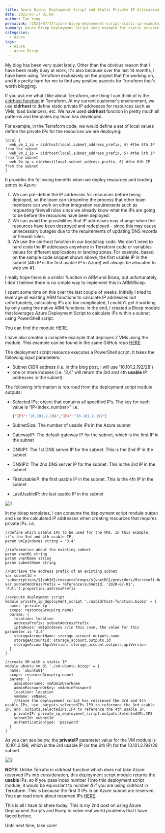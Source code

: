 ```yaml
---
title: Azure Bicep, Deployment Script and Static Private IP Allocation
date: 2021-07-17 01:00
author: Tao Yang
permalink: /2021/07/17/azure-bicep-deployment-script-static-ip-example/
summary: Azure Bicep Deployment Script code example for static private IP allocations
categories:
  - Azure
tags:
  - Azure
  - Azure Bicep
---
```


My blog has been very quiet lately. Other than the obvious reason that I have been really busy at work, It's also because over the last 14 months, I have been using Terraform exclusively on the project that I'm working on, and it's pretty hard for me to find any positive aspects for Terraform that's worth blogging.

If you ask me what I like about Terraform, one thing I can think of is the [cidrhost function](https://www.terraform.io/docs/language/functions/cidrhost.html) in Terraform. At my current customer's environment, we use **cidrhost** to define static private IP addresses for resources such as VMs, load balancers, etc. We have used **cidrhost** function in pretty much all patterns and templates my team has developed.

For example, in the Terraform code, we would define a set of local values define the private IPs for the resources we are deploying:

```hcl
local {
  web_vm_1_ip = cidrhost(local.subnet_address_prefix, 4) #the 4th IP from the subnet
  web_vm_2_ip = cidrhost(local.subnet_address_prefix, 5) #the 5th IP from the subnet
  web_lb_ip = cidrhost(local.subnet_address_prefix, 6) #the 6th IP from the subnet
}
```

It provides the following benefits when we deploy resources and landing zones to Azure:

1. We can pre-define the IP addresses for resources before being deployed, so the team can streamline the process that other team members can work on other integration requirements such as requesting firewall rules since we already know what the IPs are going to be before the resources have been deployed.
2. We can avoid the possibilities that IP addresses may change when the resources have been destroyed and redeployed - since this may cause unnecessary outages due to the requirements of updating DNS records or firewall rules.
3. We use the cidrhost function in our bootstrap code. We don't need to hard code the IP addresses anywhere in Terraform code or variables values for different applications or landing zones. For example, based on the sample code snippet shown above, the first usable IP in the subnet (4th IP is the first usable IP in Azure) will always be allocated to web vm #1.

I really hope there is a similar function in ARM and Bicep, but unfortunately, I don't believe there is no simple way to implement this in ARM/Bicep.

I spent some time on this over the last couple of weeks. Initially I tried to leverage all existing ARM functions to calculate IP addresses but unfortunately, calculating IPs are too complicated, I couldn't get it working by only using the native ARM functions. In the end, I created a Bicep module that leverages Azure Deployment Script to calculate IPs within a subnet using PowerShell script.

You can find the module [HERE](https://github.com/tyconsulting/BlogPosts/blob/master/Azure-Bicep/static.ip.allocation/azcidrhost-function.bicep).

I have also created a complete example that deployes 2 VMs using the module. This example can be found in the same GitHub repo [HERE](https://github.com/tyconsulting/BlogPosts/tree/master/Azure-Bicep/static.ip.allocation).

The deployment script resource executes a PowerShell script. It takes the following input parameters:

* Subnet CIDR address (i.e. in this blog post, i will use '10.101.2.192/28')
* one or more indexes (i.e. '3,4' will return the 3rd and 4th **usable** IP addresses in the subnet)
 
 The following information is returned from the deployment script module outputs:

* Selected IPs: object that contains all specified IPs. The key for each value is "IP<index_number>" i.e.
  
  ```json
  {"IP3":"10.101.2.198","IP4":"10.101.2.199"}
  ```

* SubnetSize: The number of usable IPs in the Azure subnet
* GatewayIP: The default gateway IP for the subnet, which is the first IP in the subnet
* DNSIP1: The 1st DNS server IP for the subnet. This is the 2nd IP in the subnet
* DNSIP2: The 2nd DNS server IP for the subnet. This is the 3rd IP in the subnet
* FirstUsableIP: the first usable IP in the subnet. This is the 4th IP in the subnet
* LastUsableIP: the last usable IP in the subnet

![1](../../../../assets/images/2021/07/image1.png)

In my bicep templates, I can consume the deployment script module output and use the calculated IP addresses when creating resources that requires private IPs. i.e.

```bicep
//define which usable IPs to be used for the VMs. In this example, it's the 3rd and 4th usable IP.
param vmIpIndexes string = '3,4' 

//information about the existing subnet
param vnetRG string
param vnetName string
param subnetName string

//Retrieve the address prefix of an existing subnet
var subnetId = 'subscriptions/${subId}/resourceGroups/${vnetRG}/providers/Microsoft.Network/virtualNetworks/${vnetName}/subnets/${subnetName}'
var subnetAddressPrefix = reference(subnetId, '2020-07-01', 'Full').properties.addressPrefix

//execute deployment script
module private_ip_deployment_script './azcidrhost-function.bicep' = {
  name: 'private_ip'
  scope: resourceGroup(rg.name)
  params: {
    location: location
    addressPrefix: subnetAddressPrefix
    ipIndexes: vmIpIndexes //in this case, the value for this parameter is '3,4'
    storageAccountName: storage_account.outputs.name
    storageAccountId: storage_account.outputs.id
    storageAccountApiVersion: storage_account.outputs.apiVersion
  }
}

//create VM with a static IP
module ubuntu_vm_01 './vm-ubuntu.bicep' = {
  name: 'ubuntu01'
  scope: resourceGroup(rg.name)
  params: {
    adminUsername: vmAdminUserName
    adminPasswordOrKey: vmAdminPassword
    location: location
    vmName: vmName1
    //Since the deployement script has retrieved the 3rd and 4th usable IPs, use .outputs.selectedIPs.IP3 to reference the 3rd usable IP, and .outputs.selectedIPs.IP4 to reference the 4th usable IP.
    privateIP: private_ip_deployment_script.outputs.SelectedIPs.IP3
    subnetId: subnetId
    authenticationType: 'password'
  }
}
```
As you can see below, the **privateIP** parameter value for the VM module is 10.101.2.198, which is the 3rd usable IP (or the 6th IP) for the 10.101.2.192/28 subnet.

![2](../../../../assets/images/2021/07/image2.png)

**NOTE:** Unlike Terraform cidrhost function which does not take Azure reserved IPs into consideration, this deployment script module returns the **usable** IPs. so if you pass index number 1 into this deployment script module, it would be equivalant to number **4** if you are using cidrhost in Terraform. This is because the first 3 IPs in an Azure subnet are reserved. You can read more about reserved IPs [HERE](https://docs.microsoft.com/en-us/azure/virtual-network/virtual-networks-faq#are-there-any-restrictions-on-using-ip-addresses-within-these-subnets).

This is all I have to share today. This is my 2nd post on using Azure Deployment Scripts and Bicep to solve real world problems that I have faced before.

Until next time, take care!